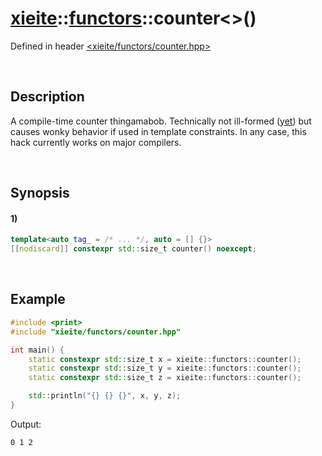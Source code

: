 # [xieite](../../xieite.md)\:\:[functors](../../functors.md)\:\:counter\<\>\(\)
Defined in header [<xieite/functors/counter.hpp>](../../../include/xieite/functors/counter.hpp)

&nbsp;

## Description
A compile-time counter thingamabob. Technically not ill-formed ([yet](https://www.open-std.org/jtc1/sc22/wg21/docs/cwg_active.html#2118)) but causes wonky behavior if used in template constraints. In any case, this hack currently works on major compilers.

&nbsp;

## Synopsis
#### 1)
```cpp
template<auto tag_ = /* ... */, auto = [] {}>
[[nodiscard]] constexpr std::size_t counter() noexcept;
```

&nbsp;

## Example
```cpp
#include <print>
#include "xieite/functors/counter.hpp"

int main() {
    static constexpr std::size_t x = xieite::functors::counter();
    static constexpr std::size_t y = xieite::functors::counter();
    static constexpr std::size_t z = xieite::functors::counter();

    std::println("{} {} {}", x, y, z);
}
```
Output:
```
0 1 2
```
